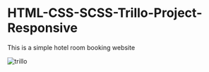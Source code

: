 # HTML-CSS-SCSS-Trillo-Project-Responsive

This is a simple hotel room booking website

![trillo](https://user-images.githubusercontent.com/114237174/206859001-43523967-d939-42fb-bc98-ef777ac6dc23.png)

